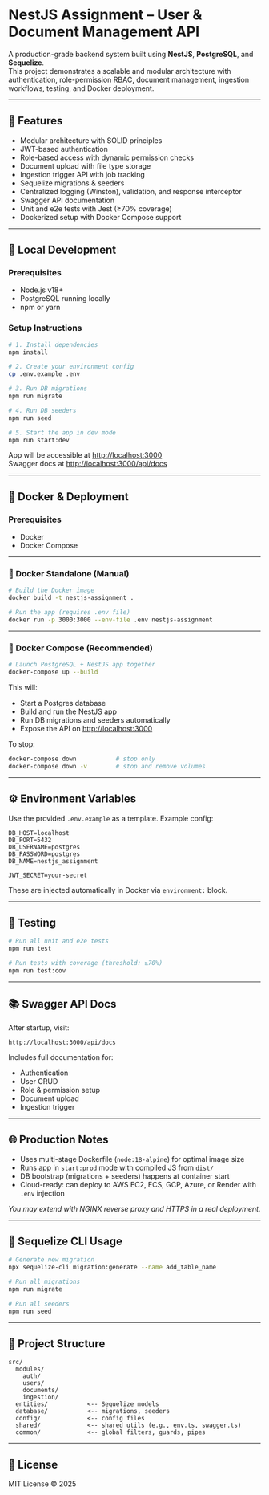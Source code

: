 # NestJS Assignment – User & Document Management API

A production-grade backend system built using **NestJS**, **PostgreSQL**, and **Sequelize**.  
This project demonstrates a scalable and modular architecture with authentication, role-permission RBAC, document management, ingestion workflows, testing, and Docker deployment.

---

## 🚀 Features

- Modular architecture with SOLID principles
- JWT-based authentication
- Role-based access with dynamic permission checks
- Document upload with file type storage
- Ingestion trigger API with job tracking
- Sequelize migrations & seeders
- Centralized logging (Winston), validation, and response interceptor
- Swagger API documentation
- Unit and e2e tests with Jest (≥70% coverage)
- Dockerized setup with Docker Compose support

---

## 🧪 Local Development

### Prerequisites

- Node.js v18+
- PostgreSQL running locally
- npm or yarn

### Setup Instructions

```bash
# 1. Install dependencies
npm install

# 2. Create your environment config
cp .env.example .env

# 3. Run DB migrations
npm run migrate

# 4. Run DB seeders
npm run seed

# 5. Start the app in dev mode
npm run start:dev
```

App will be accessible at [http://localhost:3000](http://localhost:3000)  
Swagger docs at [http://localhost:3000/api/docs](http://localhost:3000/api/docs)

---

## 🐳 Docker & Deployment

### Prerequisites

- Docker
- Docker Compose

---

### 🔧 Docker Standalone (Manual)

```bash
# Build the Docker image
docker build -t nestjs-assignment .

# Run the app (requires .env file)
docker run -p 3000:3000 --env-file .env nestjs-assignment
```

---

### 🚀 Docker Compose (Recommended)

```bash
# Launch PostgreSQL + NestJS app together
docker-compose up --build
```

This will:
- Start a Postgres database
- Build and run the NestJS app
- Run DB migrations and seeders automatically
- Expose the API on [http://localhost:3000](http://localhost:3000)

To stop:

```bash
docker-compose down           # stop only
docker-compose down -v        # stop and remove volumes
```

---

## ⚙️ Environment Variables

Use the provided `.env.example` as a template. Example config:

```env
DB_HOST=localhost
DB_PORT=5432
DB_USERNAME=postgres
DB_PASSWORD=postgres
DB_NAME=nestjs_assignment

JWT_SECRET=your-secret
```

These are injected automatically in Docker via `environment:` block.

---

## 🧪 Testing

```bash
# Run all unit and e2e tests
npm run test

# Run tests with coverage (threshold: ≥70%)
npm run test:cov
```

---

## 📚 Swagger API Docs

After startup, visit:

```
http://localhost:3000/api/docs
```

Includes full documentation for:
- Authentication
- User CRUD
- Role & permission setup
- Document upload
- Ingestion trigger

---

## 🌐 Production Notes

- Uses multi-stage Dockerfile (`node:18-alpine`) for optimal image size
- Runs app in `start:prod` mode with compiled JS from `dist/`
- DB bootstrap (migrations + seeders) happens at container start
- Cloud-ready: can deploy to AWS EC2, ECS, GCP, Azure, or Render with `.env` injection

_You may extend with NGINX reverse proxy and HTTPS in a real deployment._

---

## 🧱 Sequelize CLI Usage

```bash
# Generate new migration
npx sequelize-cli migration:generate --name add_table_name

# Run all migrations
npm run migrate

# Run all seeders
npm run seed
```

---

## 📂 Project Structure

```
src/
  modules/
    auth/
    users/
    documents/
    ingestion/
  entities/           <-- Sequelize models
  database/           <-- migrations, seeders
  config/             <-- config files
  shared/             <-- shared utils (e.g., env.ts, swagger.ts)
  common/             <-- global filters, guards, pipes
```

---

## 📄 License

MIT License © 2025
